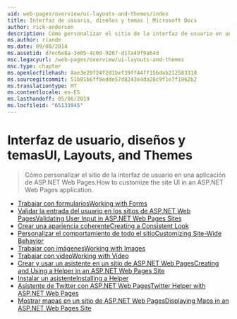 ```yaml
---
uid: web-pages/overview/ui-layouts-and-themes/index
title: Interfaz de usuario, diseños y temas | Microsoft Docs
author: rick-anderson
description: Cómo personalizar el sitio de la interfaz de usuario en una aplicación de ASP.NET Web Pages.
ms.author: riande
ms.date: 09/08/2014
ms.assetid: d7ec6e8a-3e05-4c0d-9207-d17a49f9a64d
msc.legacyurl: /web-pages/overview/ui-layouts-and-themes
msc.type: chapter
ms.openlocfilehash: 8ae3e20f24f2d1bef39ff44ff15bdab212583310
ms.sourcegitcommit: 51b01b6ff8edde57d8243e4da28c9f1e7f1962b2
ms.translationtype: MT
ms.contentlocale: es-ES
ms.lasthandoff: 05/06/2019
ms.locfileid: "65133945"
---
```

# <a name="ui-layouts-and-themes"></a><span data-ttu-id="eeca2-103">Interfaz de usuario, diseños y temas</span><span class="sxs-lookup"><span data-stu-id="eeca2-103">UI, Layouts, and Themes</span></span>

> <span data-ttu-id="eeca2-104">Cómo personalizar el sitio de la interfaz de usuario en una aplicación de ASP.NET Web Pages.</span><span class="sxs-lookup"><span data-stu-id="eeca2-104">How to customize the site UI in an ASP.NET Web Pages application.</span></span>

- [<span data-ttu-id="eeca2-105">Trabajar con formularios</span><span class="sxs-lookup"><span data-stu-id="eeca2-105">Working with Forms</span></span>](4-working-with-forms.md)
- [<span data-ttu-id="eeca2-106">Validar la entrada del usuario en los sitios de ASP.NET Web Pages</span><span class="sxs-lookup"><span data-stu-id="eeca2-106">Validating User Input in ASP.NET Web Pages Sites</span></span>](validating-user-input-in-aspnet-web-pages-sites.md)
- [<span data-ttu-id="eeca2-107">Crear una apariencia coherente</span><span class="sxs-lookup"><span data-stu-id="eeca2-107">Creating a Consistent Look</span></span>](3-creating-a-consistent-look.md)
- [<span data-ttu-id="eeca2-108">Personalizar el comportamiento de todo el sitio</span><span class="sxs-lookup"><span data-stu-id="eeca2-108">Customizing Site-Wide Behavior</span></span>](18-customizing-site-wide-behavior.md)
- [<span data-ttu-id="eeca2-109">Trabajar con imágenes</span><span class="sxs-lookup"><span data-stu-id="eeca2-109">Working with Images</span></span>](9-working-with-images.md)
- [<span data-ttu-id="eeca2-110">Trabajar con vídeo</span><span class="sxs-lookup"><span data-stu-id="eeca2-110">Working with Video</span></span>](10-working-with-video.md)
- [<span data-ttu-id="eeca2-111">Crear y usar un asistente en un sitio de ASP.NET Web Pages</span><span class="sxs-lookup"><span data-stu-id="eeca2-111">Creating and Using a Helper in an ASP.NET Web Pages Site</span></span>](creating-and-using-a-helper-in-an-aspnet-web-pages-site.md)
- [<span data-ttu-id="eeca2-112">Instalar un asistente</span><span class="sxs-lookup"><span data-stu-id="eeca2-112">Installing a Helper</span></span>](installing-helpers.md)
- [<span data-ttu-id="eeca2-113">Asistente de Twitter con ASP.NET Web Pages</span><span class="sxs-lookup"><span data-stu-id="eeca2-113">Twitter Helper with ASP.NET Web Pages</span></span>](twitter-helper.md)
- [<span data-ttu-id="eeca2-114">Mostrar mapas en un sitio de ASP.NET Web Pages</span><span class="sxs-lookup"><span data-stu-id="eeca2-114">Displaying Maps in an ASP.NET Web Pages Site</span></span>](displaying-maps-in-an-aspnet-web-pages-site.md)

